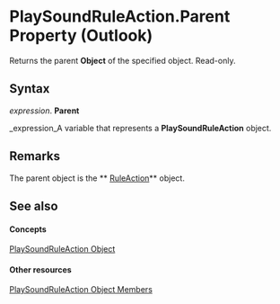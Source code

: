 
# PlaySoundRuleAction.Parent Property (Outlook)

Returns the parent  **Object** of the specified object. Read-only.


## Syntax

 _expression_. **Parent**

 _expression_A variable that represents a  **PlaySoundRuleAction** object.


## Remarks

The parent object is the  ** [RuleAction](6451788f-e5ed-239c-a34d-b564b52d8955.md)** object.


## See also


#### Concepts


 [PlaySoundRuleAction Object](6a7a1f78-640e-8ffc-558c-c26b87638d64.md)
#### Other resources


 [PlaySoundRuleAction Object Members](70f5e839-c4b9-ea8f-8cfb-69e456c98926.md)
